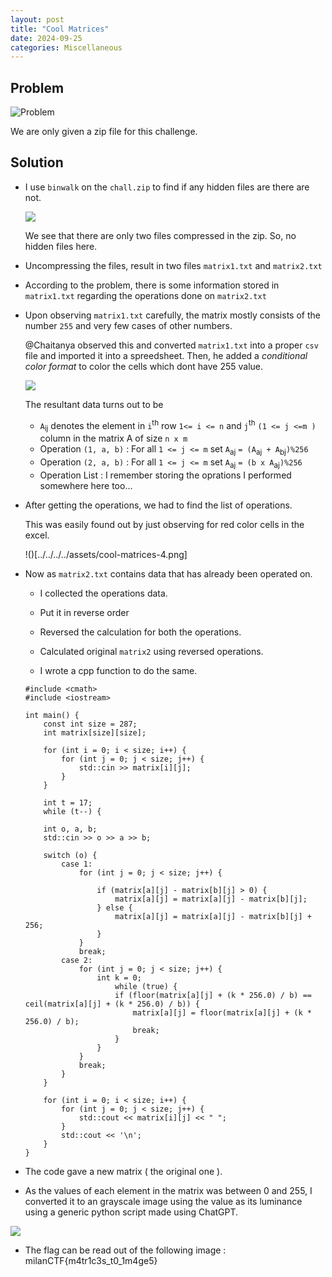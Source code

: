 ```yaml
---
layout: post
title: "Cool Matrices"
date: 2024-09-25
categories: Miscellaneous
---
```


## Problem 

![Problem](../../../../assets/cool-matrices-1.png)

We are only given a zip file for this challenge.

## Solution

+ I use `binwalk` on the `chall.zip` to find if any hidden files are there are not.

    ![](../../../../assets/cool-matrices-2.png)

    We see that there are only two files compressed in the zip.
    So, no hidden files here.

+ Uncompressing the files, result in two files `matrix1.txt` and `matrix2.txt` 
    
+ According to the problem, there is some information stored in `matrix1.txt` regarding the operations done on `matrix2.txt`

+ Upon observing `matrix1.txt` carefully, the matrix mostly consists of the number `255` and very few cases of other numbers.
    
    @Chaitanya observed this and converted `matrix1.txt` into a proper `csv` file and imported it into a spreedsheet.
    Then, he added a _conditional color format_ to color the cells which dont have 255 value.
    
    ![](../../../../assets/cool-matrices-3.png)
    
    The resultant data turns out to be 
        
    - `A`<sub>ij</sub> denotes the element in `i`<sup>th</sup> row `1<= i <= n` and `j`<sup>th</sup> `(1 <= j <=m )` column in the matrix A of size `n x m`
    - Operation `(1, a, b)` : For all `1 <= j <= m` set `A`<sub>aj</sub> `= (A`<sub>aj</sub>` + A`<sub>bj</sub>`)%256`
    - Operation `(2, a, b)` : For all `1 <= j <= m` set `A`<sub>aj</sub> `= (b x A`<sub>aj</sub>`)%256`
    - Operation List :
        I remember storing the oprations I performed somewhere here too...

+ After getting the operations, we had to find the list of operations.

    This was easily found out by just observing for red color cells in the excel.

    !()[../../../../assets/cool-matrices-4.png]

+ Now as `matrix2.txt` contains data that has already been operated on.

    - I collected the operations data.
    - Put it in reverse order
    - Reversed the calculation for both the operations.
    - Calculated original `matrix2` using reversed operations.

    - I wrote a cpp function to do the same. 

    ```{c}
    #include <cmath>
    #include <iostream>

    int main() {
        const int size = 287;
        int matrix[size][size];

        for (int i = 0; i < size; i++) {
            for (int j = 0; j < size; j++) {
                std::cin >> matrix[i][j];
            }
        }

        int t = 17;
        while (t--) {

        int o, a, b;
        std::cin >> o >> a >> b;

        switch (o) {
            case 1:
                for (int j = 0; j < size; j++) {

                    if (matrix[a][j] - matrix[b][j] > 0) {
                        matrix[a][j] = matrix[a][j] - matrix[b][j];
                    } else {
                        matrix[a][j] = matrix[a][j] - matrix[b][j] + 256;
                    }
                }
                break;
            case 2:
                for (int j = 0; j < size; j++) {
                    int k = 0;
                        while (true) {
                        if (floor(matrix[a][j] + (k * 256.0) / b) == ceil(matrix[a][j] + (k * 256.0) / b)) {
                            matrix[a][j] = floor(matrix[a][j] + (k * 256.0) / b);
                            break;
                        }
                    }
                }
                break;
            }
        }

        for (int i = 0; i < size; i++) {
            for (int j = 0; j < size; j++) {
                std::cout << matrix[i][j] << " ";
            }
            std::cout << '\n';
        }
    }   

    ```

+ The code gave a new matrix \( the original one \).

+ As the values of each element in the matrix was between 0 and 255, I converted it to an grayscale image using the value as its luminance using a generic python script made using ChatGPT.

![](../../../../assets/cool-matrices-5.png)

+ The flag can be read out of the following image : milanCTF{m4tr1c3s_t0_1m4ge5} 
